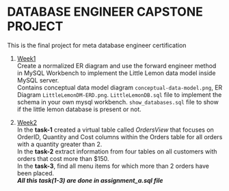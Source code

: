 # DATABASE ENGINEER CAPSTONE PROJECT
This is the final project for meta database engineer certification

1. <a href='week-1'>Week1</a>
    <Br> Create a normalized ER diagram and use the forward engineer method in MySQL Workbench to implement the Little Lemon data model inside MySQL server.<br>
    Contains conceptual data model diagram ```conceptual-data-model.png```, ER Diagram ```LittleLemonDM-ERD.png```.
    ```LittleLemonDB.sql``` file to implement the schema in your own mysql workbench.
    ```show_databases.sql``` file to show if the little lemon database is present or not.


2. <a href='week-2'>Week2</a>
    <br> In the __task-1__ created a virtual table called *OrdersView* that focuses on OrderID, Quantity and Cost columns within the Orders table for all orders with a quantity greater than 2.<br>
    In the __task-2__ extract information from four tables on all customers with orders that cost more than $150.<br>
    In the __task-3__, find all menu items for which more than 2 orders have been placed.<br>
    *__All this task(1-3) are done in assignment_a.sql file__*

    